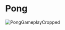 # Pong

![PongGameplayCropped](https://github.com/YonatanTussa/Pong/assets/140031110/b914891e-651d-4801-a290-7c1f945b7eba)
